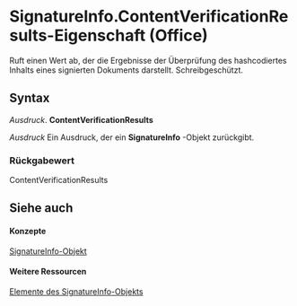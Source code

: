 
# SignatureInfo.ContentVerificationResults-Eigenschaft (Office)

Ruft einen Wert ab, der die Ergebnisse der Überprüfung des hashcodiertes Inhalts eines signierten Dokuments darstellt. Schreibgeschützt.


## Syntax

 _Ausdruck_. **ContentVerificationResults**

 _Ausdruck_ Ein Ausdruck, der ein **SignatureInfo** -Objekt zurückgibt.


### Rückgabewert

ContentVerificationResults


## Siehe auch


#### Konzepte


[SignatureInfo-Objekt](fe0ffe7d-7cc7-0d82-6888-d5eacca0d3ce.md)
#### Weitere Ressourcen


[Elemente des SignatureInfo-Objekts](http://msdn.microsoft.com/library/52c19097-8afb-d35c-a9f7-eae81e91c05d%28Office.15%29.aspx)